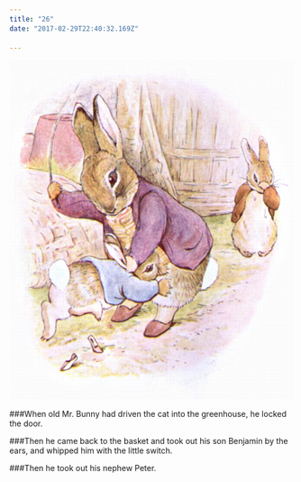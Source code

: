 ```yaml
---
title: "26"
date: "2017-02-29T22:40:32.169Z"

---
```


![Benjamin Bunny and Peter Rabbit](./52.jpg)

###When old Mr. Bunny had driven the cat into the greenhouse, he locked the door.

###Then he came back to the basket and took out his son Benjamin by the ears, and whipped him with the little switch.

###Then he took out his nephew Peter.